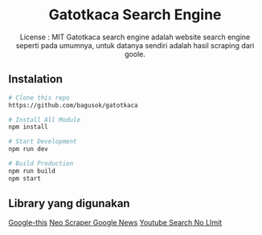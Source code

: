 <div align="center">

# Gatotkaca Search Engine

License : MIT
Gatotkaca search engine adalah website search engine seperti pada umumnya, untuk datanya sendiri adalah hasil scraping dari goole.

</div>

## Instalation

```bash
# Clone this repo
https://github.com/bagusok/gatotkaca

# Install All Module
npm install

# Start Development
npm run dev

# Build Production
npm run build
npm start
```

## Library yang digunakan

[Google-this](https://github.com/LuanRT/google-this 'Google this')
[Neo Scraper Google News](https://github.com/adarshsingh1407/neo-google-news-scraper 'Neo Scraper Google News')
[Youtube Search No LImit](https://github.com/Eloquentia-Studios/youtube-search-no-limit 'Youtube Search No LImit')
